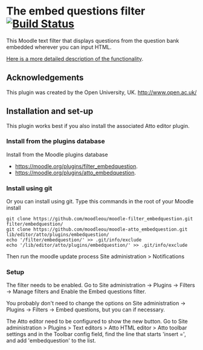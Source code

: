 # The embed questions filter [![Build Status](https://travis-ci.com/moodleou/moodle-filter_embedquestion.svg?branch=master)](https://travis-ci.com/moodleou/moodle-filter_embedquestion)

This Moodle text filter that displays questions from the question bank embedded
wherever you can input HTML.

[Here is a more detailed description of the functionality](https://github.com/moodleou/moodle-filter_embedquestion/blob/master/internaldoc/functionality.txt).


## Acknowledgements

This plugin was created by the Open University, UK. http://www.open.ac.uk/


## Installation and set-up

This plugin works best if you also install the associated Atto editor plugin.

### Install from the plugins database

Install from the Moodle plugins database
* https://moodle.org/plugins/filter_embedquestion.
* https://moodle.org/plugins/atto_embedquestion.

### Install using git

Or you can install using git. Type this commands in the root of your Moodle install

    git clone https://github.com/moodleou/moodle-filter_embedquestion.git filter/embedquestion/
    git clone https://github.com/moodleou/moodle-atto_embedquestion.git lib/editor/atto/plugins/embedquestion/
    echo '/filter/embedquestion/' >> .git/info/exclude
    echo '/lib/editor/atto/plugins/embedquestion/' >> .git/info/exclude

Then run the moodle update process
Site administration > Notifications

### Setup

The filter needs to be enabled. Go to
Site administration -> Plugins -> Filters -> Manage filters
and Enable the Embed questions filter.

You probably don't need to change the options on
Site administration -> Plugins -> Filters -> Embed questions,
but you can if necessary.

The Atto editor need to be configured to show the new button. Go to
Site administration > Plugins > Text editors > Atto HTML editor > Atto toolbar settings
and in the Toolbar config field, find the line that starts 'insert =',
and add 'embedquestion' to the list. 

